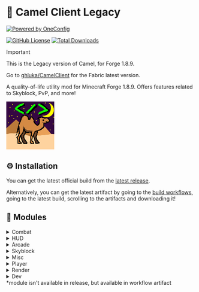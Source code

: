 # :camel: Camel Client Legacy

[![Powered by OneConfig](https://polyfrost.org/media/branding/badges/badge_3.svg)](https://polyfrost.org/projects/oneconfig/)

[![GitHub License](https://img.shields.io/github/license/ghluka/CamelClientLegacy)](https://github.com/ghluka/CamelClientLegacy/blob/main/LICENSE.md)
[![Total Downloads](https://img.shields.io/github/downloads/ghluka/CamelClientLegacy/total)](https://github.com/ghluka/CamelClientLegacy/releases/latest)

> [!IMPORTANT]  
> This is the Legacy version of Camel, for Forge 1.8.9.
> 
> Go to [ghluka/CamelClient](https://github.com/ghluka/CamelClient) for the Fabric latest version.

A quality-of-life utility mod for Minecraft Forge 1.8.9.
Offers features related to Skyblock, PvP, and more!

[![](/src/main/resources/logo2.png)](#)

## :gear: Installation

You can get the latest official build from the [latest release](https://github.com/ghluka/CamelClientLegacy/releases/latest).

Alternatively, you can get the latest artifact by going to the [build workflows](https://github.com/ghluka/CamelClientLegacy/actions/workflows/build.yml), going to the latest build, scrolling to the artifacts and downloading it!

## :scroll: Modules

<details>
    <summary>Combat</summary>

- Left Clicker
- Right Clicker\*
- Hitboxes
- No Delay
- Reach
- Velocity
</details>

<details>
    <summary>HUD</summary>

- Modules List
- Target HUD
</details>

<details>
    <summary>Arcade</summary>

- Animal Slaughter All-In-One
- Anvil ESP
- Avalanche ESP
- High Ground Fences
- Hole In The Wall All-In-One
- Jigsaw Rush Triggerbot
- No Blizzard
- Spider Maze Pathfinder
- Workshop All-In-One
</details>

<details>
    <summary>Skyblock</summary>

- Auto Jax
- Dojo Helper
- Frozen Treasures ESP
- Garden Anti-Void\*
- Pest ESP
- Power Chest Aura
</details>

<details>
    <summary>Misc</summary>

- Hilarity
</details>

<details>
    <summary>Player</summary>

- Back And Forth (farming macro)
- Spam Bypass\*
</details>

<details>
    <summary>Render</summary>

- Chams
- Player ESP
</details>

<details>
    <summary>Dev</summary>

- Copy NBT
</details>
*module isn't available in release, but available in workflow artifact 
